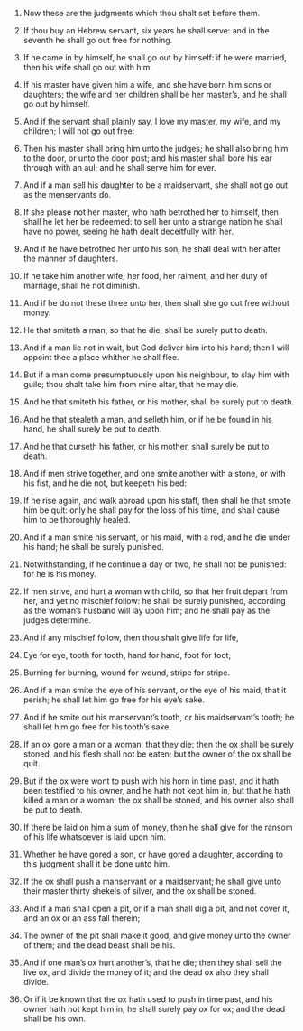 1. Now these are the judgments which thou shalt set before them.

2. If thou buy an Hebrew servant, six years he shall serve: and in
the seventh he shall go out free for nothing.

3. If he came in by himself, he shall go out by himself: if he were
married, then his wife shall go out with him.

4. If his master have given him a wife, and she have born him sons
or daughters; the wife and her children shall be her master’s, and he
shall go out by himself.

5. And if the servant shall plainly say, I love my master, my wife,
and my children; I will not go out free:

6. Then his master shall
bring him unto the judges; he shall also bring him to the door, or
unto the door post; and his master shall bore his ear through with an
aul; and he shall serve him for ever.

7. And if a man sell his daughter to be a maidservant, she shall not
go out as the menservants do.

8. If she please not her master, who hath betrothed her to himself,
then shall he let her be redeemed: to sell her unto a strange nation
he shall have no power, seeing he hath dealt deceitfully with her.

9. And if he have betrothed her unto his son, he shall deal with her
after the manner of daughters.

10. If he take him another wife; her food, her raiment, and her duty
of marriage, shall he not diminish.

11. And if he do not these three unto her, then shall she go out
free without money.

12. He that smiteth a man, so that he die, shall be surely put to
death.

13. And if a man lie not in wait, but God deliver him into his hand;
then I will appoint thee a place whither he shall flee.

14. But if a man come presumptuously upon his neighbour, to slay him
with guile; thou shalt take him from mine altar, that he may die.

15. And he that smiteth his father, or his mother, shall be surely
put to death.

16. And he that stealeth a man, and selleth him, or if he be found
in his hand, he shall surely be put to death.

17. And he that curseth his father, or his mother, shall surely be
put to death.

18. And if men strive together, and one smite another with a stone,
or with his fist, and he die not, but keepeth his bed:

19. If he
rise again, and walk abroad upon his staff, then shall he that smote
him be quit: only he shall pay for the loss of his time, and shall
cause him to be thoroughly healed.

20. And if a man smite his servant, or his maid, with a rod, and he
die under his hand; he shall be surely punished.

21. Notwithstanding, if he continue a day or two, he shall not be
punished: for he is his money.

22. If men strive, and hurt a woman with child, so that her fruit
depart from her, and yet no mischief follow: he shall be surely
punished, according as the woman’s husband will lay upon him; and he
shall pay as the judges determine.

23. And if any mischief follow, then thou shalt give life for life,

24. Eye for eye, tooth for tooth, hand for hand, foot for foot,

25. Burning for burning, wound for wound, stripe for stripe.

26. And if a man smite the eye of his servant, or the eye of his
maid, that it perish; he shall let him go free for his eye’s sake.

27. And if he smite out his manservant’s tooth, or his maidservant’s
tooth; he shall let him go free for his tooth’s sake.

28. If an ox gore a man or a woman, that they die: then the ox shall
be surely stoned, and his flesh shall not be eaten; but the owner of
the ox shall be quit.

29. But if the ox were wont to push with his horn in time past, and
it hath been testified to his owner, and he hath not kept him in, but
that he hath killed a man or a woman; the ox shall be stoned, and his
owner also shall be put to death.

30. If there be laid on him a sum of money, then he shall give for
the ransom of his life whatsoever is laid upon him.

31. Whether he have gored a son, or have gored a daughter, according
to this judgment shall it be done unto him.

32. If the ox shall push a manservant or a maidservant; he shall
give unto their master thirty shekels of silver, and the ox shall be
stoned.

33. And if a man shall open a pit, or if a man shall dig a pit, and
not cover it, and an ox or an ass fall therein;

34. The owner of the
pit shall make it good, and give money unto the owner of them; and the
dead beast shall be his.

35. And if one man’s ox hurt another’s, that he die; then they shall
sell the live ox, and divide the money of it; and the dead ox also
they shall divide.

36. Or if it be known that the ox hath used to push in time past,
and his owner hath not kept him in; he shall surely pay ox for ox; and
the dead shall be his own.